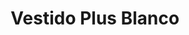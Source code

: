 ---
id: vestido-blanco-plus-flores
title: Vestido Plus Blanco 
regularPrice: 46.16
price: 46.16
image: 
- vestido-blanco-plus-flores-1.webp
- vestido-blanco-plus-flores-2.webp
description: Vestido blanco con elástico en busco y cintura.
material: Poliester 
sizes: 
- XL
- 1XL
- 2XL
creationDate: 2025/02/01
isSale: false
isStock: true
startDate: "2025-02-11"
endDate: "2025-02-14"
---
